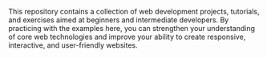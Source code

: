 This repository contains a collection of web development projects, tutorials, and exercises aimed at beginners and intermediate developers. 
By practicing with the examples here, you can strengthen your understanding of core web technologies and improve your ability to create responsive, interactive, and user-friendly websites.
